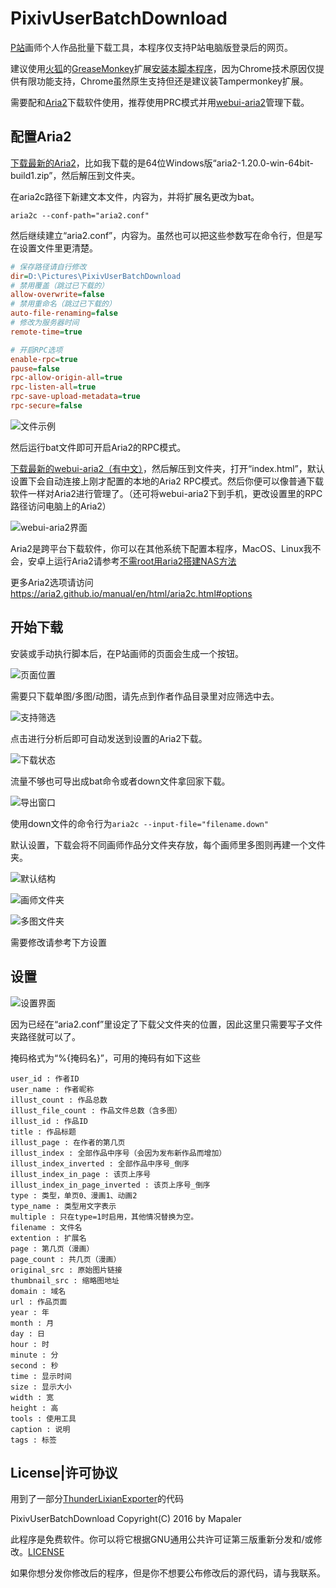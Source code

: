 ﻿# PixivUserBatchDownload
[P站](http://www.pixiv.net/member.php?id=3896348)画师个人作品批量下载工具，本程序仅支持P站电脑版登录后的网页。

建议使用[火狐](http://www.firefox.com)的[GreaseMonkey](http://www.greasespot.net/)扩展[安装本脚本程序](https://github.com/Mapaler/PixivUserBatchDownload/raw/master/PixivUesrBatchDownload.user.js)，因为Chrome技术原因仅提供有限功能支持，Chrome虽然原生支持但还是建议装Tampermonkey扩展。

需要配和[Aria2](https://aria2.github.io/)下载软件使用，推荐使用PRC模式并用[webui-aria2](https://github.com/ziahamza/webui-aria2)管理下载。

## 配置Aria2
[下载最新的Aria2](https://github.com/tatsuhiro-t/aria2/releases)，比如我下载的是64位Windows版“aria2-1.20.0-win-64bit-build1.zip”，然后解压到文件夹。

在aria2c路径下新建文本文件，内容为，并将扩展名更改为bat。

`aria2c --conf-path="aria2.conf"`

然后继续建立“aria2.conf”，内容为。虽然也可以把这些参数写在命令行，但是写在设置文件里更清楚。
```ini
# 保存路径请自行修改
dir=D:\Pictures\PixivUserBatchDownload
# 禁用覆盖（跳过已下载的）
allow-overwrite=false
# 禁用重命名（跳过已下载的）
auto-file-renaming=false
# 修改为服务器时间
remote-time=true

# 开启RPC选项
enable-rpc=true
pause=false
rpc-allow-origin-all=true
rpc-listen-all=true
rpc-save-upload-metadata=true
rpc-secure=false
```
![文件示例](http://ww2.sinaimg.cn/large/6c84b2d6gw1f1o5iqlyu5j20io0f60vv.jpg)

然后运行bat文件即可开启Aria2的RPC模式。

[下载最新的webui-aria2（有中文）](https://github.com/ziahamza/webui-aria2/archive/master.zip)，然后解压到文件夹，打开“index.html”，默认设置下会自动连接上刚才配置的本地的Aria2 RPC模式。然后你便可以像普通下载软件一样对Aria2进行管理了。（还可将webui-aria2下到手机，更改设置里的RPC路径访问电脑上的Aria2）

![webui-aria2界面](http://ww2.sinaimg.cn/large/6c84b2d6gw1f1o5q4ljyqj20vv0nvgq4.jpg)

Aria2是跨平台下载软件，你可以在其他系统下配置本程序，MacOS、Linux我不会，安卓上运行Aria2请参考[不需root用aria2搭建NAS方法](http://cn.club.vmall.com/thread-3861317-1-1.html)

更多Aria2选项请访问 https://aria2.github.io/manual/en/html/aria2c.html#options

## 开始下载
安装或手动执行脚本后，在P站画师的页面会生成一个按钮。

![页面位置](http://ww4.sinaimg.cn/large/6c84b2d6gw1f1ohqawkotj20ew0dngni.jpg)

需要只下载单图/多图/动图，请先点到作者作品目录里对应筛选中去。

![支持筛选](http://ww4.sinaimg.cn/large/6c84b2d6gw1f1ohp4vafoj20n10boq50.jpg)

点击进行分析后即可自动发送到设置的Aria2下载。

![下载状态](http://ww1.sinaimg.cn/large/6c84b2d6gw1f1ky66pylwj21gs0utasp.jpg)

流量不够也可导出成bat命令或者down文件拿回家下载。

![导出窗口](http://ww1.sinaimg.cn/large/6c84b2d6gw1f1o5wn8jlsj20ah067js9.jpg)

使用down文件的命令行为`aria2c --input-file="filename.down"`

默认设置，下载会将不同画师作品分文件夹存放，每个画师里多图则再建一个文件夹。

![默认结构](http://ww2.sinaimg.cn/large/6c84b2d6gw1f1o64ilrutj20fe09caax.jpg)

![画师文件夹](http://ww1.sinaimg.cn/large/6c84b2d6gw1f1kym1a6ytj20ha07nt9o.jpg)

![多图文件夹](http://ww3.sinaimg.cn/large/6c84b2d6gw1f1kymkw0iwj20id06x0u1.jpg)

需要修改请参考下方设置
## 设置
![设置界面](http://ww4.sinaimg.cn/large/6c84b2d6gw1f1kxnqiz44j20aj0as0tu.jpg)

因为已经在“aria2.conf”里设定了下载父文件夹的位置，因此这里只需要写子文件夹路径就可以了。

掩码格式为“%{掩码名}”，可用的掩码有如下这些
```
user_id : 作者ID
user_name : 作者昵称
illust_count : 作品总数
illust_file_count : 作品文件总数（含多图）
illust_id : 作品ID
title : 作品标题
illust_page : 在作者的第几页
illust_index : 全部作品中序号（会因为发布新作品而增加）
illust_index_inverted : 全部作品中序号_倒序
illust_index_in_page : 该页上序号
illust_index_in_page_inverted : 该页上序号_倒序
type : 类型，单页0、漫画1、动画2
type_name : 类型用文字表示
multiple : 只在type=1时启用，其他情况替换为空。
filename : 文件名
extention : 扩展名
page : 第几页（漫画）
page_count : 共几页（漫画）
original_src : 原始图片链接
thumbnail_src : 缩略图地址
domain : 域名
url : 作品页面
year : 年
month : 月
day : 日
hour : 时
minute : 分
second : 秒
time : 显示时间
size : 显示大小
width : 宽
height : 高
tools : 使用工具
caption : 说明
tags : 标签
```
## License|许可协议
用到了一部分[ThunderLixianExporter](https://github.com/binux/ThunderLixianExporter)的代码

PixivUserBatchDownload Copyright(C) 2016 by Mapaler

此程序是免费软件。你可以将它根据GNU通用公共许可证第三版重新分发和/或修改。[LICENSE](https://github.com/Mapaler/PixivUserBatchDownload/blob/master/LICENSE)

如果你想分发你修改后的程序，但是你不想要公布修改后的源代码，请与我联系。